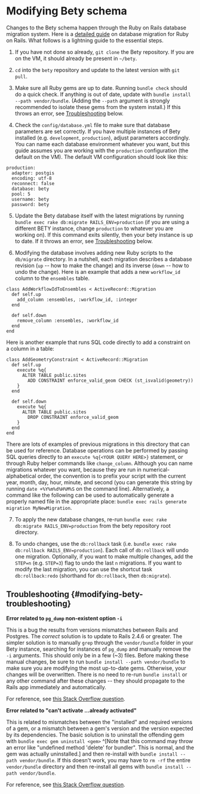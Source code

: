 # Modifying Bety schema

Changes to the Bety schema happen through the Ruby on Rails database migration system.
Here is a [detailed guide](http://edgeguides.rubyonrails.org/active_record_migrations.html) on database migration for Ruby on Rails.
What follows is a lightning guide to the essential steps.

1. If you have not done so already, `git clone` the Bety repository. If you are on the VM, it should already be present in `~/bety`.

2. `cd` into the `bety` repository and update to the latest version with `git pull`.

3. Make sure all Ruby gems are up to date. Running `bundle check` should do a quick check.
   If anything is out of date, update with `bundle install --path vendor/bundle`.
   (Adding the `--path` argument is strongly recommended to isolate these gems from the system install.)
   If this throws an error, see [Troubleshooting](#modifying-bety-troubleshooting) below.

4. Check the `config/database.yml` file to make sure that database parameters are set correctly.
   If you have multiple instances of Bety installed (e.g. `development`, `production`), adjust parameters accordingly.
   You can name each database environment whatever you want, but this guide assumes you are working with the `production` configuration (the default on the VM).
   The default VM configuration should look like this:

```
production:
  adapter: postgis
  encoding: utf-8
  reconnect: false
  database: bety
  pool: 5
  username: bety
  password: bety
```

5. Update the Bety database itself with the latest migrations by running `bundle exec rake db:migrate RAILS_ENV=production` (if you are using a different BETY instance, change `production` to whatever you are working on).
   If this command exits silently, then your bety instance is up to date.
   If it throws an error, see [Troubleshooting](#modifying-bety-troubleshooting) below.

6. Modifying the database involves adding new Ruby scripts to the `db/migrate` directory.
   In a nutshell, each migration describes a database revision (`up` -- how to make the change) and its inverse (`down` -- how to undo the change).
   Here is an example that adds a new `workflow_id` column to the `ensembles` table.

```
class AddWorkflowIdToEnsembles < ActiveRecord::Migration
  def self.up
    add_column :ensembles, :workflow_id, :integer
  end

  def self.down
    remove_column :ensembles, :workflow_id
  end
end
```

   Here is another example that runs SQL code directly to add a constraint on a column in a table:

```
class AddGeometryConstraint < ActiveRecord::Migration
  def self.up
    execute %q{
      ALTER TABLE public.sites
        ADD CONSTRAINT enforce_valid_geom CHECK (st_isvalid(geometry))
    }
  end

  def self.down
    execute %q{
      ALTER TABLE public.sites
        DROP CONSTRAINT enforce_valid_geom
    }
  end
end
```

   There are lots of examples of previous migrations in this directory that can be used for reference.
   Database operations can be performed by passing SQL queries directly to an `execute %q{<YOUR QUERY HERE>}` statement, or through Ruby helper commands like `change_column`.
   Although you can name migrations whatever you want, because they are run in numerical-alphabetical order, the convention is to prefix your script with the current year, month, day, hour, minute, and second (you can generate this string by running `date +%Y%m%d%H%M%S` on the command line).
   Alternatively, a command like the following can be used to automatically generate a properly named file in the appropriate place:
   `bundle exec rails generate migration MyNewMigration`.

7. To apply the new database changes, re-run `bundle exec rake db:migrate RAILS_ENV=production` from the bety repository root directory.

8. To undo changes, use the `db:rollback` task (i.e. `bundle exec rake db:rollback RAILS_ENV=production`).
   Each call of `db:rollback` will undo one migration.
   Optionally, if you want to make multiple changes, add the `STEP=n` (e.g. `STEP=3`) flag to undo the last `n` migrations.
   If you want to modify the last migration, you can use the shortcut task `db:rollback:redo` (shorthand for `db:rollback`, then `db:migrate`).


## Troubleshooting {#modifying-bety-troubleshooting}

**Error related to `pg_dump` non-existent option `-i`**

This is a bug the results from versions mismatches between Rails and Postgres.
The _correct_ solution is to update to Rails 2.4.6 or greater.
The simpler solution is to manually `grep` through the `vendor/bundle` folder in your Bety instance, searching for instances of `pg_dump` and manually remove the `-i` arguments.
This should only be in a few (~3) files.
Before making these manual changes, be sure to run `bundle install --path vendor/bundle` to make sure you are modifying the most up-to-date gems.
Otherwise, your changes will be overwritten.
There is no need to re-run `bundle install` or any other command after these changes -- they should propagate to the Rails app immediately and automatically.

For reference, see [this Stack Overflow question](https://stackoverflow.com/questions/35999906/pg-dump-invalid-option-i-when-migrating/39130103).

**Error related to "can't activate <some gem>...already activated"**

This is related to mismatches between the "installed" and required versions of a gem, or a mismatch between a gem's version and the version expected by its dependencies.
The basic solution is to uninstall the offending gem with `bundle exec gem uninstall <gem>` ^[Note that this command may throw an error like "undefined method 'delete' for bundler". This is normal, and the gem was actually uninstalled.] and then re-install with `bundle install --path vendor/bundle`.
If this doesn't work, you may have to `rm -rf` the entire `vendor/bundle` directory and then re-install all gems with `bundle install --path vendor/bundle`.

For reference, see [this Stack Overflow question](https://stackoverflow.com/questions/4308070/gem-bundler-load-error-cant-activate-already-activated).
